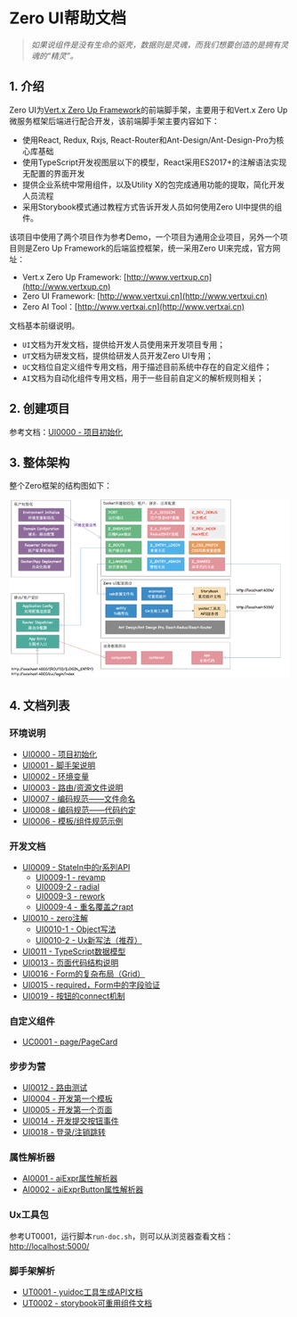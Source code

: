 # Zero UI帮助文档

> _如果说组件是没有生命的驱壳，数据则是灵魂，而我们想要创造的是拥有灵魂的“精灵”。_

## 1. 介绍

Zero UI为[Vert.x Zero Up Framework](http://www.vertxup.cn)的前端脚手架，主要用于和Vert.x Zero Up微服务框架后端进行配合开发，该前端脚手架主要内容如下：

* 使用React, Redux, Rxjs, React-Router和Ant-Design/Ant-Design-Pro为核心库基础
* 使用TypeScript开发视图层以下的模型，React采用ES2017+的注解语法实现无配置的界面开发
* 提供企业系统中常用组件，以及Utility X的包完成通用功能的提取，简化开发人员流程
* 采用Storybook模式通过教程方式告诉开发人员如何使用Zero UI中提供的组件。

该项目中使用了两个项目作为参考Demo，一个项目为通用企业项目，另外一个项目则是Zero Up Framework的后端监控框架，统一采用Zero UI来完成，官方网址：

* Vert.x Zero Up Framework: [http://www.vertxup.cn](http://www.vertxup.cn)
* Zero UI Framework: [http://www.vertxui.cn](http://www.vertxui.cn)
* Zero AI Tool：[http://www.vertxai.cn](http://www.vertxai.cn)

文档基本前缀说明。

* `UI`文档为开发文档，提供给开发人员使用来开发项目专用；
* `UT`文档为研发文档，提供给研发人员开发Zero UI专用；
* `UC`文档位自定义组件专用文档，用于描述目前系统中存在的自定义组件；
* `AI`文档为自动化组件专用文档，用于一些目前自定义的解析规则相关；

## 2. 创建项目

参考文档：[UI0000 - 项目初始化](/document/ui0000-xiang-mu-chu-shi-hua.md)

## 3. 整体架构

整个Zero框架的结构图如下：

![](/document/image/arch.png)

## 4. 文档列表

### 环境说明

* [UI0000 - 项目初始化](/document/ui0000-xiang-mu-chu-shi-hua.md)
* [UI0001 - 脚手架说明](/document/ui0001-jiao-shou-jia-shuo-ming.md)
* [UI0002 - 环境变量](/document/ui0002-huan-jing-bian-liang.md)
* [UI0003 - 路由/资源文件说明](/document/ui0003-ji-ben-kai-fa-gui-fan.md)
* [UI0007 - 编码规范——文件命名](/document/ui0007-jiao-shou-jia-tui-jian-bian-ma-gui-fan.md)
* [UI0008 - 编码规范——代码约定](/document/ui0008-bian-ma-gui-fan-2014-2014-dai-ma-yue-ding.md)
* [UI0006 - 模板/组件规范示例](/document/ui0006-mo-677f-zu-jian-kai-fa-gui-fan.md)

### 开发文档

* [UI0009 - StateIn中的r系列API](/document/2-kai-fa-wen-dang/ui0009-stateinzhong-de-r-xi-lie-api.md)
  * [UI0009-1 - revamp](/document/2-kai-fa-wen-dang/ui0009-stateinzhong-de-r-xi-lie-api/ui0009-1-revamp.md)
  * [UI0009-2 - radial](/document/2-kai-fa-wen-dang/ui0009-stateinzhong-de-r-xi-lie-api/ui0009-2-radial.md)
  * [UI0009-3 - rework](/document/2-kai-fa-wen-dang/ui0009-stateinzhong-de-r-xi-lie-api/ui0009-3-rework.md)
  * [UI0009-4 - 重名覆盖之rapt](/document/2-kai-fa-wen-dang/ui0009-stateinzhong-de-r-xi-lie-api/ui0009-4-zhong-ming-fu-gai-zhi-rapt.md)
* [UI0010 - zero注解](/document/2-kai-fa-wen-dang/ui0010-zerozhu-jie.md)
  * [UI0010-1 - Object写法](/document/2-kai-fa-wen-dang/ui0010-zerozhu-jie/ui0010-1-objectxie-fa.md)
  * [UI0010-2 - Ux新写法（推荐）](/document/2-kai-fa-wen-dang/ui0010-zerozhu-jie/ui0010-2-uxxin-xie-fa.md)
* [UI0011 - TypeScript数据模型](/document/2-kai-fa-wen-dang/ui0011-typescriptshu-ju-mo-xing.md)
* [UI0013 - 页面代码结构说明](/document/2-kai-fa-wen-dang/ui0013-ye-mian-dai-ma-jie-gou-shuo-ming.md)
* [UI0016 - Form的复杂布局（Grid）](/document/2-kai-fa-wen-dang/ui0016-formde-fu-za-bu-ju-ff08-grid.md)
* [UI0015 - required，Form中的字段验证](/document/2-kai-fa-wen-dang/ui0015-formzhong-de-zi-duan-yan-zheng.md)
* [UI0019 - 按钮的connect机制](/document/2-kai-fa-wen-dang/ui0019-an-niu-de-connect-ji-zhi.md)

### 自定义组件

* [UC0001 - page/PageCard](/document/2-kai-fa-wen-dang/ui0017-ye-tou-ying-yong.md)

### 步步为营

* [UI0012 - 路由测试](/document/ui0012-lu-you-ce-shi.md)
* [UI0004 - 开发第一个模板](/document/ui0004-kai-fa-di-yi-ge-mo-ban.md)
* [UI0005 - 开发第一个页面](/document/ui0005-kai-fa-di-yi-ge-ye-mian.md)
* [UI0014 - 开发提交按钮事件](/document/ui0014-kai-fa-ti-jiao-an-niu-shi-jian.md)
* [UI0018 - 登录/注销跳转](/document/2-kai-fa-wen-dang/ui0018-deng-5f55-zhu-xiao-tiao-zhuan.md)

### 属性解析器

* [AI0001 - aiExpr属性解析器](/document/ai0001-aiexprshu-xing-jie-xi-qi.md)
* [AI0002 - aiExprButton属性解析器](/document/ai0002-aiexprbuttonshu-xing-jie-xi-qi.md)

### Ux工具包

参考UT0001，运行脚本`run-doc.sh`，则可以从浏览器查看文档：[http://localhost:5000/](http://localhost:5000/)

### 脚手架解析

* [UT0001 - yuidoc工具生成API文档](/document/3-jiao-shou-jia-jie-xi/ut0001-yuidocgong-ju-sheng-cheng-api-wen-dang.md)
* [UT0002 - storybook可重用组件文档](/document/3-jiao-shou-jia-jie-xi/ut0002-storybookke-zhong-yong-zu-jian-wen-dang.md)



